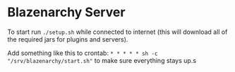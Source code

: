# Blazenarchy Server

To start run `./setup.sh` while connected to internet (this will download all of the required jars for plugins and servers).

Add something like this to crontab: `* * * * * sh -c "/srv/blazenarchy/start.sh"` to make sure everything stays up.s
